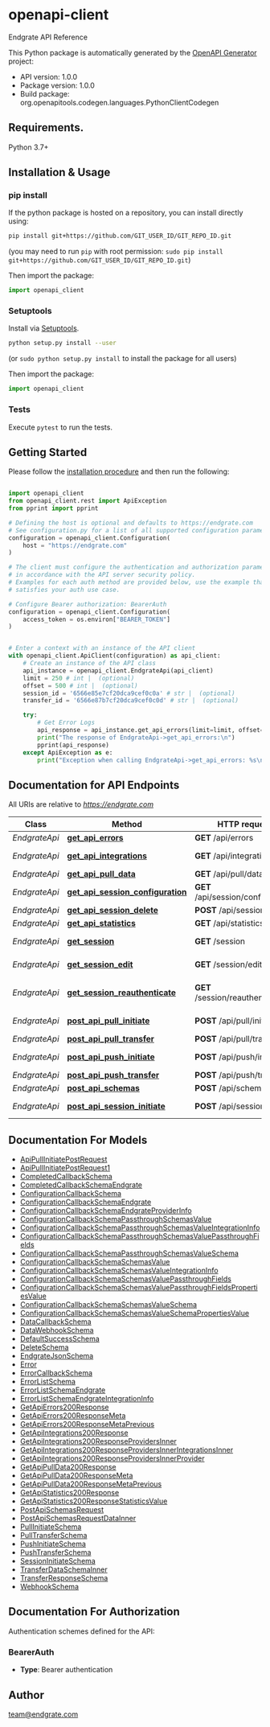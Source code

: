 # openapi-client
Endgrate API Reference

This Python package is automatically generated by the [OpenAPI Generator](https://openapi-generator.tech) project:

- API version: 1.0.0
- Package version: 1.0.0
- Build package: org.openapitools.codegen.languages.PythonClientCodegen

## Requirements.

Python 3.7+

## Installation & Usage
### pip install

If the python package is hosted on a repository, you can install directly using:

```sh
pip install git+https://github.com/GIT_USER_ID/GIT_REPO_ID.git
```
(you may need to run `pip` with root permission: `sudo pip install git+https://github.com/GIT_USER_ID/GIT_REPO_ID.git`)

Then import the package:
```python
import openapi_client
```

### Setuptools

Install via [Setuptools](http://pypi.python.org/pypi/setuptools).

```sh
python setup.py install --user
```
(or `sudo python setup.py install` to install the package for all users)

Then import the package:
```python
import openapi_client
```

### Tests

Execute `pytest` to run the tests.

## Getting Started

Please follow the [installation procedure](#installation--usage) and then run the following:

```python

import openapi_client
from openapi_client.rest import ApiException
from pprint import pprint

# Defining the host is optional and defaults to https://endgrate.com
# See configuration.py for a list of all supported configuration parameters.
configuration = openapi_client.Configuration(
    host = "https://endgrate.com"
)

# The client must configure the authentication and authorization parameters
# in accordance with the API server security policy.
# Examples for each auth method are provided below, use the example that
# satisfies your auth use case.

# Configure Bearer authorization: BearerAuth
configuration = openapi_client.Configuration(
    access_token = os.environ["BEARER_TOKEN"]
)


# Enter a context with an instance of the API client
with openapi_client.ApiClient(configuration) as api_client:
    # Create an instance of the API class
    api_instance = openapi_client.EndgrateApi(api_client)
    limit = 250 # int |  (optional)
    offset = 500 # int |  (optional)
    session_id = '6566e85e7cf20dca9cef0c0a' # str |  (optional)
    transfer_id = '6566e87b7cf20dca9cef0c0d' # str |  (optional)

    try:
        # Get Error Logs
        api_response = api_instance.get_api_errors(limit=limit, offset=offset, session_id=session_id, transfer_id=transfer_id)
        print("The response of EndgrateApi->get_api_errors:\n")
        pprint(api_response)
    except ApiException as e:
        print("Exception when calling EndgrateApi->get_api_errors: %s\n" % e)

```

## Documentation for API Endpoints

All URIs are relative to *https://endgrate.com*

Class | Method | HTTP request | Description
------------ | ------------- | ------------- | -------------
*EndgrateApi* | [**get_api_errors**](docs/EndgrateApi.md#get_api_errors) | **GET** /api/errors | Get Error Logs
*EndgrateApi* | [**get_api_integrations**](docs/EndgrateApi.md#get_api_integrations) | **GET** /api/integrations | Get Integrations
*EndgrateApi* | [**get_api_pull_data**](docs/EndgrateApi.md#get_api_pull_data) | **GET** /api/pull/data | Get Pull Data
*EndgrateApi* | [**get_api_session_configuration**](docs/EndgrateApi.md#get_api_session_configuration) | **GET** /api/session/configuration | Get Session Configuration
*EndgrateApi* | [**get_api_session_delete**](docs/EndgrateApi.md#get_api_session_delete) | **POST** /api/session/delete | Delete Session
*EndgrateApi* | [**get_api_statistics**](docs/EndgrateApi.md#get_api_statistics) | **GET** /api/statistics | Get Statistics
*EndgrateApi* | [**get_session**](docs/EndgrateApi.md#get_session) | **GET** /session | Session Redirect
*EndgrateApi* | [**get_session_edit**](docs/EndgrateApi.md#get_session_edit) | **GET** /session/edit | Edit Session Redirect
*EndgrateApi* | [**get_session_reauthenticate**](docs/EndgrateApi.md#get_session_reauthenticate) | **GET** /session/reauthenticate | Reauthenticate Session Redirect
*EndgrateApi* | [**post_api_pull_initiate**](docs/EndgrateApi.md#post_api_pull_initiate) | **POST** /api/pull/initiate | Initiate Pull Session
*EndgrateApi* | [**post_api_pull_transfer**](docs/EndgrateApi.md#post_api_pull_transfer) | **POST** /api/pull/transfer | Trigger Pull
*EndgrateApi* | [**post_api_push_initiate**](docs/EndgrateApi.md#post_api_push_initiate) | **POST** /api/push/initiate | Initiate Push Session
*EndgrateApi* | [**post_api_push_transfer**](docs/EndgrateApi.md#post_api_push_transfer) | **POST** /api/push/transfer | Trigger Push
*EndgrateApi* | [**post_api_schemas**](docs/EndgrateApi.md#post_api_schemas) | **POST** /api/schemas | Set Schemas
*EndgrateApi* | [**post_api_session_initiate**](docs/EndgrateApi.md#post_api_session_initiate) | **POST** /api/session/initiate | Initiate (Push + Pull) Session


## Documentation For Models

 - [ApiPullInitiatePostRequest](docs/ApiPullInitiatePostRequest.md)
 - [ApiPullInitiatePostRequest1](docs/ApiPullInitiatePostRequest1.md)
 - [CompletedCallbackSchema](docs/CompletedCallbackSchema.md)
 - [CompletedCallbackSchemaEndgrate](docs/CompletedCallbackSchemaEndgrate.md)
 - [ConfigurationCallbackSchema](docs/ConfigurationCallbackSchema.md)
 - [ConfigurationCallbackSchemaEndgrate](docs/ConfigurationCallbackSchemaEndgrate.md)
 - [ConfigurationCallbackSchemaEndgrateProviderInfo](docs/ConfigurationCallbackSchemaEndgrateProviderInfo.md)
 - [ConfigurationCallbackSchemaPassthroughSchemasValue](docs/ConfigurationCallbackSchemaPassthroughSchemasValue.md)
 - [ConfigurationCallbackSchemaPassthroughSchemasValueIntegrationInfo](docs/ConfigurationCallbackSchemaPassthroughSchemasValueIntegrationInfo.md)
 - [ConfigurationCallbackSchemaPassthroughSchemasValuePassthroughFields](docs/ConfigurationCallbackSchemaPassthroughSchemasValuePassthroughFields.md)
 - [ConfigurationCallbackSchemaPassthroughSchemasValueSchema](docs/ConfigurationCallbackSchemaPassthroughSchemasValueSchema.md)
 - [ConfigurationCallbackSchemaSchemasValue](docs/ConfigurationCallbackSchemaSchemasValue.md)
 - [ConfigurationCallbackSchemaSchemasValueIntegrationInfo](docs/ConfigurationCallbackSchemaSchemasValueIntegrationInfo.md)
 - [ConfigurationCallbackSchemaSchemasValuePassthroughFields](docs/ConfigurationCallbackSchemaSchemasValuePassthroughFields.md)
 - [ConfigurationCallbackSchemaSchemasValuePassthroughFieldsPropertiesValue](docs/ConfigurationCallbackSchemaSchemasValuePassthroughFieldsPropertiesValue.md)
 - [ConfigurationCallbackSchemaSchemasValueSchema](docs/ConfigurationCallbackSchemaSchemasValueSchema.md)
 - [ConfigurationCallbackSchemaSchemasValueSchemaPropertiesValue](docs/ConfigurationCallbackSchemaSchemasValueSchemaPropertiesValue.md)
 - [DataCallbackSchema](docs/DataCallbackSchema.md)
 - [DataWebhookSchema](docs/DataWebhookSchema.md)
 - [DefaultSuccessSchema](docs/DefaultSuccessSchema.md)
 - [DeleteSchema](docs/DeleteSchema.md)
 - [EndgrateJsonSchema](docs/EndgrateJsonSchema.md)
 - [Error](docs/Error.md)
 - [ErrorCallbackSchema](docs/ErrorCallbackSchema.md)
 - [ErrorListSchema](docs/ErrorListSchema.md)
 - [ErrorListSchemaEndgrate](docs/ErrorListSchemaEndgrate.md)
 - [ErrorListSchemaEndgrateIntegrationInfo](docs/ErrorListSchemaEndgrateIntegrationInfo.md)
 - [GetApiErrors200Response](docs/GetApiErrors200Response.md)
 - [GetApiErrors200ResponseMeta](docs/GetApiErrors200ResponseMeta.md)
 - [GetApiErrors200ResponseMetaPrevious](docs/GetApiErrors200ResponseMetaPrevious.md)
 - [GetApiIntegrations200Response](docs/GetApiIntegrations200Response.md)
 - [GetApiIntegrations200ResponseProvidersInner](docs/GetApiIntegrations200ResponseProvidersInner.md)
 - [GetApiIntegrations200ResponseProvidersInnerIntegrationsInner](docs/GetApiIntegrations200ResponseProvidersInnerIntegrationsInner.md)
 - [GetApiIntegrations200ResponseProvidersInnerProvider](docs/GetApiIntegrations200ResponseProvidersInnerProvider.md)
 - [GetApiPullData200Response](docs/GetApiPullData200Response.md)
 - [GetApiPullData200ResponseMeta](docs/GetApiPullData200ResponseMeta.md)
 - [GetApiPullData200ResponseMetaPrevious](docs/GetApiPullData200ResponseMetaPrevious.md)
 - [GetApiStatistics200Response](docs/GetApiStatistics200Response.md)
 - [GetApiStatistics200ResponseStatisticsValue](docs/GetApiStatistics200ResponseStatisticsValue.md)
 - [PostApiSchemasRequest](docs/PostApiSchemasRequest.md)
 - [PostApiSchemasRequestDataInner](docs/PostApiSchemasRequestDataInner.md)
 - [PullInitiateSchema](docs/PullInitiateSchema.md)
 - [PullTransferSchema](docs/PullTransferSchema.md)
 - [PushInitiateSchema](docs/PushInitiateSchema.md)
 - [PushTransferSchema](docs/PushTransferSchema.md)
 - [SessionInitiateSchema](docs/SessionInitiateSchema.md)
 - [TransferDataSchemaInner](docs/TransferDataSchemaInner.md)
 - [TransferResponseSchema](docs/TransferResponseSchema.md)
 - [WebhookSchema](docs/WebhookSchema.md)


<a id="documentation-for-authorization"></a>
## Documentation For Authorization


Authentication schemes defined for the API:
<a id="BearerAuth"></a>
### BearerAuth

- **Type**: Bearer authentication


## Author

team@endgrate.com


